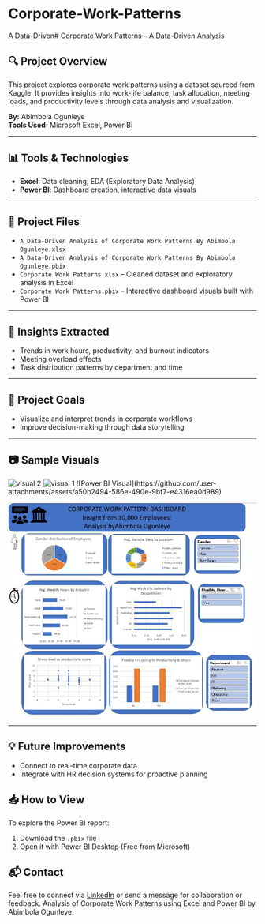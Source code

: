 # Corporate-Work-Patterns
A Data-Driven# Corporate Work Patterns – A Data-Driven Analysis

## 🔍 Project Overview

This project explores corporate work patterns using a dataset sourced from Kaggle. It provides insights into work-life balance, task allocation, meeting loads, and productivity levels through data analysis and visualization.

**By:** Abimbola Ogunleye  
**Tools Used:** Microsoft Excel, Power BI

---

## 📊 Tools & Technologies
- **Excel**: Data cleaning, EDA (Exploratory Data Analysis)
- **Power BI**: Dashboard creation, interactive data visuals

---

## 🧩 Project Files
- `A Data-Driven Analysis of Corporate Work Patterns By Abimbola Ogunleye.xlsx`  
- `A Data-Driven Analysis of Corporate Work Patterns By Abimbola Ogunleye.pbix`
- `Corporate Work Patterns.xlsx` – Cleaned dataset and exploratory analysis in Excel
- `Corporate Work Patterns.pbix` – Interactive dashboard visuals built with Power BI

---

## 📝 Insights Extracted
- Trends in work hours, productivity, and burnout indicators
- Meeting overload effects
- Task distribution patterns by department and time

---

## 📌 Project Goals
- Visualize and interpret trends in corporate workflows
- Improve decision-making through data storytelling

---

## 📷 Sample Visuals
<img width="905" height="367" alt="visual 2" src="https://github.com/user-attachments/assets/baa5a642-d6e9-432d-80dd-b01188b7db3d" />
<img width="863" height="444" alt="visual 1" src="https://github.com/user-attachments/assets/83e7519b-4359-486f-a3fd-e7df5d06f1e8" />
![Power BI Visual](https://github.com/user-attachments/assets/a50b2494-586e-490e-9bf7-e4316ea0d989)

![Dashboard Screenshot](./dashboard.jpg)

---

## 💡 Future Improvements
- Connect to real-time corporate data
- Integrate with HR decision systems for proactive planning

## 📥 How to View

To explore the Power BI report:
1. Download the `.pbix` file
2. Open it with Power BI Desktop (Free from Microsoft)


## 📬 Contact
Feel free to connect via [LinkedIn](#) or send a message for collaboration or feedback.
 Analysis of Corporate Work Patterns using Excel and Power BI by Abimbola Ogunleye.
